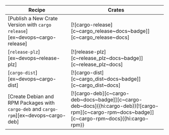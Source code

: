 | Recipe | Crates |
|--------|--------|
| [Publish a New Crate Version with `cargo release`][ex~devops~cargo-release] | [![cargo-release][c~cargo_release~docs~badge]][c~cargo_release~docs] |
| [`release-plz`][ex~devops~release-plz] | [![release-plz][c~release_plz~docs~badge]][c~release_plz~docs] |
| [`cargo-dist`][ex~devops~cargo-dist] | [![cargo-dist][c~cargo_dist~docs~badge]][c~cargo_dist~docs] |
| [Create Debian and RPM Packages with `cargo-deb` and `cargo-rpm`][ex~devops~cargo-deb] | [![cargo-deb][c~cargo-deb~docs~badge]][c~cargo-deb~docs]{{hi:cargo-deb}}[![cargo-rpm][c~cargo-rpm~docs~badge]][c~cargo-rpm~docs]{{hi:cargo-rpm}} |

